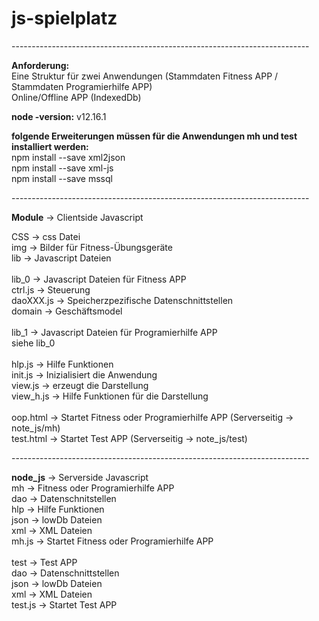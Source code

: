 # js-spielplatz
<p>--------------------------------------------------------------------------<p/>
<p><b>Anforderung:</b><br/>
Eine Struktur für zwei Anwendungen (Stammdaten Fitness APP / Stammdaten Programierhilfe APP)<br/>
Online/Offline APP (IndexedDb)</P>
<p><b>node -version:</b> v12.16.1 </p>
<p><b>folgende Erweiterungen müssen für die Anwendungen mh und test installiert werden:</b><br/>
<tab indent=20>npm install --save xml2json<br/>
<tab indent=20>npm install --save xml-js<br/>
<tab indent=20>npm install --save mssql<br/>
</p>
<p>--------------------------------------------------------------------------<p/>
<p><b>Module</b> -> Clientside Javascript<br/>
  <p style="tab-size:30;-moz-tab-size:30;-ms-tab-size:30">
  CSS -> css Datei<br/>
  img -> Bilder für Fitness-Übungsgeräte<br/>
  lib -> Javascript Dateien<br/>
  <br/>
    lib_0 -> Javascript Dateien für Fitness APP<br/>
    ctrl.js -> Steuerung<br/>
    daoXXX.js -> Speicherzpezifische Datenschnittstellen<br/>
    domain -> Geschäftsmodel<br/>
  <br/>
    lib_1 -> Javascript Dateien für Programierhilfe APP<br/>
    siehe lib_0<br/>
  <br/>
  hlp.js -> Hilfe Funktionen<br/>
  init.js -> Inizialisiert die Anwendung<br/>
  view.js -> erzeugt die Darstellung<br/>
  view_h.js -> Hilfe Funktionen für die Darstellung<br/>
  <br/>
  oop.html -> Startet Fitness oder Programierhilfe APP  (Serverseitig -> note_js/mh)<br/>
  test.html -> Startet Test APP (Serverseitig -> note_js/test)<br/>
  </p>
</p>
<p>--------------------------------------------------------------------------<p/>
<p><b>node_js</b> -> Serverside Javascript<br/>
  mh -> Fitness oder Programierhilfe APP<br/>
    dao -> Datenschnitstellen<br/>
    hlp -> Hilfe Funktionen<br/>
    json -> lowDb Dateien<br/>
    xml -> XML Dateien<br/>
    mh.js -> Startet Fitness oder Programierhilfe APP<br/>
  <br/>
  test -> Test APP<br/>
    dao -> Datenschnittstellen<br/>
    json -> lowDb Dateien<br/>
    xml -> XML Dateien<br/>
    test.js -> Startet Test APP
</p>
